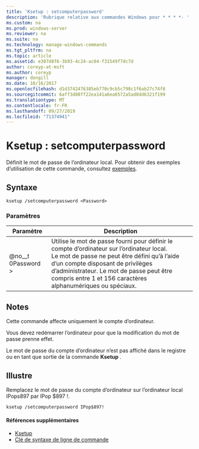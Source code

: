 ```yaml
---
title: 'Ksetup : setcomputerpassword'
description: 'Rubrique relative aux commandes Windows pour * * * *- '
ms.custom: na
ms.prod: windows-server
ms.reviewer: na
ms.suite: na
ms.technology: manage-windows-commands
ms.tgt_pltfrm: na
ms.topic: article
ms.assetid: e307d8f6-3b93-4c24-ac04-f31549f7dc7d
author: coreyp-at-msft
ms.author: coreyp
manager: dongill
ms.date: 10/16/2017
ms.openlocfilehash: d1d3742476385eb770c9cb5c798c1f6ab27c74f8
ms.sourcegitcommit: 6aff3d88ff22ea141a6ea6572a5ad8dd6321f199
ms.translationtype: MT
ms.contentlocale: fr-FR
ms.lasthandoff: 09/27/2019
ms.locfileid: "71374941"
---
```

# <a name="ksetupsetcomputerpassword"></a>Ksetup : setcomputerpassword



Définit le mot de passe de l’ordinateur local. Pour obtenir des exemples d’utilisation de cette commande, consultez [exemples](#BKMK_Examples).

## <a name="syntax"></a>Syntaxe

```
ksetup /setcomputerpassword <Password>
```

### <a name="parameters"></a>Paramètres

|Paramètre|Description|
|---------|-----------|
|@no__t 0Password >|Utilise le mot de passe fourni pour définir le compte d’ordinateur sur l’ordinateur local.</br>Le mot de passe ne peut être défini qu’à l’aide d’un compte disposant de privilèges d’administrateur. Le mot de passe peut être compris entre 1 et 156 caractères alphanumériques ou spéciaux.|

## <a name="remarks"></a>Notes

Cette commande affecte uniquement le compte d’ordinateur.

Vous devez redémarrer l’ordinateur pour que la modification du mot de passe prenne effet.

Le mot de passe du compte d’ordinateur n’est pas affiché dans le registre ou en tant que sortie de la commande **Ksetup** .

## <a name="BKMK_Examples"></a>Illustre

Remplacez le mot de passe du compte d’ordinateur sur l’ordinateur local IPops897 par IPop $897 !.
```
ksetup /setcomputerpassword IPop$897!
```

#### <a name="additional-references"></a>Références supplémentaires

-   [Ksetup](ksetup.md)
-   [Clé de syntaxe de ligne de commande](command-line-syntax-key.md)